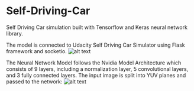 # Self-Driving-Car
Self Driving Car simulation built with Tensorflow and Keras neural network library.

The model is connected to Udacity Self Driving Car Simulator using Flask framework and socketio.
![alt text](https://i.imgur.com/cWUbB2i.png)

The Neural Network Model follows the Nvidia Model Architecture which consists of 9 layers, including a normalization layer, 5 convolutional layers, and 3 fully connected layers. The input image is split into YUV planes and passed to the network:
![alt text](https://i.imgur.com/2KHVCd2.png)


